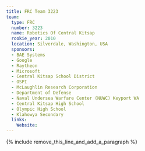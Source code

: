 ```yaml
---
title: FRC Team 3223
team:
  type: FRC
  number: 3223
  name: Robotics Of Central Kitsap
  rookie_year: 2010
  location: Silverdale, Washington, USA
  sponsors:
  - BAE Systems
  - Google
  - Raytheon
  - Microsoft
  - Central Kitsap School District
  - OSPI
  - McLaughlin Research Corporation
  - Department of Defense
  - Naval Undersea Warfare Center (NUWC) Keyport WA
  - Central Kitsap High School
  - Olympic High School
  - Klahowya Secondary
  links:
    Website:
---
```


{% include remove_this_line_and_add_a_paragraph %}